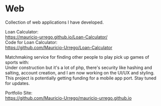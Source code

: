 # Web  

Collection of web applications I have developed. 

Loan Calculator:  
https://mauricio-urrego.github.io/Loan-Calculator/  
Code for Loan Calculator:  
https://github.com/Mauricio-Urrego/Loan-Calculator

Matchmaking service for finding other people to play pick up games of sports with:  
Under construction but it's a lot of php, there's security like hashing and salting, account creation, and I am now working on the UI/UX and styling. This project is potentially getting funding for a mobile app port. Stay tuned for updates.

Portfolio Site:  
https://github.com/Mauricio-Urrego/mauricio-urrego.github.io
